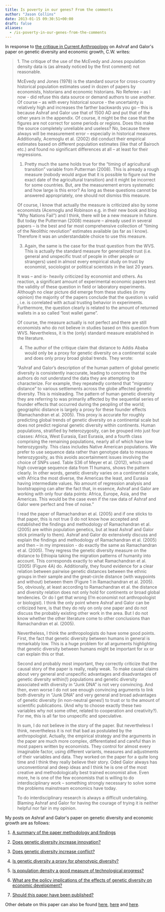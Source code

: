 ```yaml
---
title: Is poverty in our genes? From the comments
author: "Jason Collins"
date: 2013-01-15 09:30:51+00:00
draft: false
aliases:
  - /is-poverty-in-our-genes-from-the-comments
---
```


In response to [the critique in Current Anthropology](https://www.jasoncollins.blog/is-poverty-in-our-genes/) on Ashraf and Galor's paper on genetic diversity and economic growth, C.W. writes:


<blockquote>1. The critique of the use of the McEvedy and Jones population density data is (as already noticed by the first comment) not reasonable.

McEvedy and Jones (1978) is the standard source for cross-country historical population estimates used in dozen of papers by economists, historians and economic historians. No Referee – as I now - did refuse this data source or demand authors to use another. Of course – as with every historical source - the uncertainty is relatively high and increases the farther backwards you go – this is because Ashraf and Galor use that of 1500 AD and put that of the other years in the appendix. Of course, it might be the case that the figures are not correct for some periods or regions. Does this make the source completely unreliable and useless? No, because there always will be measurement error – especially in historical measures. Additionally, Acemoglu et al. (2002) did conduct their empirical estimates based on different population estimates (like that of Bairoch etc.) and found no significant differences at all – at least for their regressions.

1. Pretty much the same holds true for the “timing of agricultural transition” variable from Putterman (2008). This is already a rough measure (nobody would argue that it is possible to figure out the exact date of the agricultural transition) and it might be incorrect for some countries. But, are the measurement errors systematic and how large is this error? As long as these questions cannot be answered appropriately, one should not dismiss this measure.

Of course, I know that actually the measure is criticized also by some economists (Acemoglu and Robinson e.g. in their new book and blog “Why Nations Fail”) and I think, there will be a new measure in future. But today the Putterman (2008) measure – already used in several papers – is the best and far most comprehensive collection of “timing of the Neolithic revolution” estimates available (as far as I know). Therefore it was an understandable choice to use this measure.

3. Again, the same is the case for the trust question from the WVS. This is actually the standard measure for generalized trust (i.e. general and unspecific trust of people in other people or strangers) used in almost every empirical study on trust by economist, sociologist or political scientists in the last 20 years.

It was – and is- heavily criticized by economist and others. As reaction, a significant amount of experimental economic papers test the validity of these question in field or laboratory experiments. Although no clear picture did emerge from these studies (in my opinion) the majority of the papers conclude that the question is valid , i.e. is correlated with actual trusting behavior in experiments. Furthermore, the question clearly is related to the amount of returned wallets in a so called “lost wallet game”.

Of course, the measure actually is not perfect and there are still economists who do not believe in studies based on this question from WVS. Nevertheless, it is the (only) standard measure established in the literature.

4. The author of the critique claim that distance to Addis Ababa would only be a proxy for genetic diversity on a continental scale and does only proxy broad global trends. They wrote:

“Ashraf and Galor’s description of the human pattern of global genetic diversity is consistently inaccurate, leading to concerns that the authors do not understand the data they are attempting to characterize. For example, they repeatedly contend that “migratory distance” to various settlements across the globe affected genetic diversity. This is misleading. The pattern of human genetic diversity they are referring to was primarily affected by the sequential series of founder effects that occurred during the peopling of the world; geographic distance is largely a proxy for these founder effects (Ramachandran et al. 2005). This proxy is accurate for roughly predicting global trends of genetic diversity on a continental scale but does not predict regional genetic diversity within continents. Human populations, stratiﬁed by heterozygosity, can be grouped into just four classes: Africa, West Eurasia, East Eurasia, and a fourth class comprising the remaining populations, nearly all of which have low heterozygosity. This class includes Native American populations. We prefer to use sequence data rather than genotype data to measure heterozygosity, as this avoids ascertainment issues involving the choice of SNPs used. Table S36 of Meyer et al. (2012), which used high coverage sequence data from 11 humans, shows the pattern clearly. In other words, genetic diversity varies on a continental scale, with Africa the most diverse, the Americas the least, and Eurasia having intermediate values. No amount of regression analysis and bootstrapping can alter the fact that, in essence, Ashraf and Galor are working with only four data points: Africa, Europe, Asia, and the Americas. This would be the case even if the raw data of Ashraf and Galor were perfect and free of noise.”

I read the paper of Ramachandran et al. (2005) and if one sticks to that paper, this is not true (I do not know how accepted and established the findings and methodology of Ramachandran et al. (2005) are within population genetics, but at least Ashraf and Galor stick primarily to them). Ashraf and Galor do extensively discuss and explain the findings and methodology of Ramachandran et al. (2005) and then – in my impression - do exactly the same as Ramachandran et al. (2005). They regress the genetic diversity measure on the distance to Ethiopia taking the migration patterns of humanity into account. This corresponds exactly to what Ramachandran et al. (2005) (Figure 4A) do. Additionally, they found evidence for a clear relation between pairwise genetic distances between the ethnic groups in their sample and the great-circle distance (with waypoints and without) between them (Figure 1 in Ramachandran et al. 2005). So, obviously, at least according to Ramachandran et al. the distance and diversity relation does not only hold for continents or broad global tendencies. Or do I get that wrong (I’m economist not anthropologist or biologist). I think the only point where Ashraf and Galor can be criticized here, is that they do rely on only one paper and do not discuss the probably existing other work in the area. But I do not know whether the other literature come to other conclusions than Ramachandran et al. (2005).

Nevertheless, I think the anthropologists do have some good points. First, the fact that genetic diversity between humans in general is remarkably low. This is a huge problem for all arguments highlighting that genetic diversity between humans might be important for xx or can explain this or that.

Second and probably most important, they correctly criticize that the causal story of the paper is really, really weak. To make causal claims about very general and unspecific advantages and disadvantages of genetic diversity within(!) populations and genetic diversity associated with diversity in “Junk DNA” is not very convincing. And then, even worse I do not see enough convincing arguments to link both diversity in “Junk DNA” and very general and broad advantages of genetic diversity (in non-neutral genes!) to trust or to the amount of scientific publications. (And why to choose exactly these two variables why not some other, related to cooperation and creativity?). For me, this is all far too unspecific and speculative.

In sum, I do not believe in the story of the paper. But nevertheless I think, nevertheless it is not that bad as postulated by the anthropologist. Actually, the empirical strategy and the arguments in the paper are much more complex, differentiated and careful than in most papers written by economists. They control for almost every imaginable factor, using different variants, measures and adjustments of their variables and data. They worked on the paper for a quite long time and I think they really believe their story. Oded Galor always has unconventional and deep ideas and I think he is one of the most creative and methodologically best trained economist alive. Even more, he is one of the few economists that is willing to do interdisciplinary work – something strongly necessary to solve some the problems mainstream economics have today.

To do interdisciplinary research is always a difficult undertaking. Blaming Ashraf and Galor for having the courage of trying it is neither helpful nor fair in my opinion.</blockquote>

My posts on Ashraf and Galor's paper on genetic diversity and economic growth are as follows:



	
  1. [A summary of the paper methodology and findings](https://www.jasoncollins.blog/the-out-of-africa-hypothesis-human-genetic-diversity-and-comparative-economic-development/)

	
  2. [Does genetic diversity increase innovation?](https://www.jasoncollins.blog/does-genetic-diversity-increase-innovation/)

	
  3. [Does genetic diversity increase conflict?](https://www.jasoncollins.blog/does-genetic-diversity-increase-conflict/)

	
  4. [Is genetic diversity a proxy for phenotypic diversity?](https://www.jasoncollins.blog/is-genetic-diversity-a-proxy-for-phenotypic-diversity/)

	
  5. [Is population density a good measure of technological progress?](https://www.jasoncollins.blog/using-the-malthusian-model-to-measure-technology/)

	
  6. [What are the policy implications of the effects of genetic diversity on economic development?](https://www.jasoncollins.blog/genetic-diversity-economic-development-and-policy/)

	
  7. [Should this paper have been published?](https://www.jasoncollins.blog/publishing-on-genetic-diversity-and-economic-growth/)


Other debate on this paper can also be found [here](https://www.jasoncollins.blog/harvard-academics-on-genetic-diversity-and-economic-development/), [here](https://www.jasoncollins.blog/genetic-diversity-and-economic-development-ashraf-and-galor-respond/) and [here](https://www.jasoncollins.blog/is-poverty-in-our-genes/).
